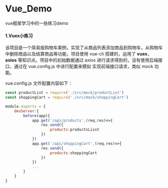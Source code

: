 # Vue_Demo
vue框架学习中的一些练习demo



#### 1.Vuex小练习 

​		该项目是一个简易版购物车案例，实现了从商品列表添加商品到购物车，从购物车中删除商品以及结算商品等功能，项目使用 vue-cli 搭建的，运用了 **vuex**，**axios** 等知识点。项目中的初始数据通过 axios 进行请求得到的，没有使用后端接口，通过在 vue.config.js 中进行配置来模拟 实现前端接口请求，类似 mock 功能。

vue.config.js 文件配置内容如下：

```JavaScript
const productList = require('./src/mock/productList')
const shoppingCart = require('./src/mock/shoppingCart')

module.exports = {
    devServer:{
        before(app){
            app.get('/api/products',(req,res)=>{
                res.send({
                    products:productsLisst
                })
            })
            app.get('/api/shoppingCart',(req,res)=>{
                res.send({
                    products:shoppingCart
                })
            })
            ...
        }
    }
}  
```

